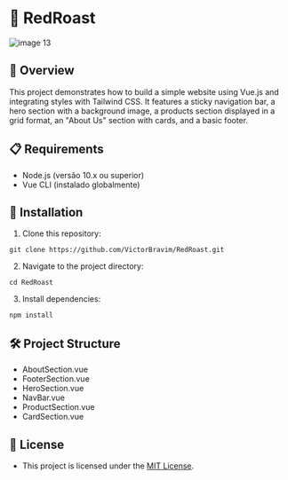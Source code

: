 # 🥩 RedRoast

![image 13](https://github.com/VictorBravim/RedRoast/assets/122113588/21d289ea-e1b8-4d24-8b81-7ae26e363df7)

## 🚀 Overview

This project demonstrates how to build a simple website using Vue.js and integrating styles with Tailwind CSS. It features a sticky navigation bar, a hero section with a background image, a products section displayed in a grid format, an "About Us" section with cards, and a basic footer.

## 📋 Requirements


- Node.js (versão 10.x ou superior)
- Vue CLI (instalado globalmente)

## 🔧 Installation

1. Clone this repository:

```
git clone https://github.com/VictorBravim/RedRoast.git
```

2. Navigate to the project directory:

```
cd RedRoast
```

3. Install dependencies:

```
npm install
``` 

## 🛠️ Project Structure

- AboutSection.vue
- FooterSection.vue
- HeroSection.vue
- NavBar.vue
- ProductSection.vue
- CardSection.vue

## 📄 License

- This project is licensed under the [MIT License](LICENSE).
